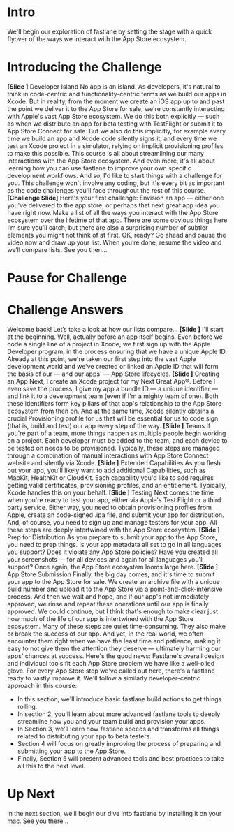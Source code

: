 # Intro
We'll begin our exploration of fastlane by setting the stage with a quick flyover of the ways we interact with the App Store ecosystem.
# Introducing the Challenge
**[Slide ]** Developer Island
No app is an island. As developers, it's natural to think in code-centric and functionality-centric terms as we build our apps in Xcode. But in reality, from the moment we create an iOS app up to and past the point we deliver it to the App Store for sale, we're constantly interacting with Apple's vast App Store ecosystem. 
We do this both explicitly — such as when we distribute an app for beta testing with TestFlight or submit it to App Store Connect for sale. But we also do this implicitly, for example every time we build an app and Xcode code silently signs it, and every time we test an Xcode project in a simulator, relying on implicit provisioning profiles to make this possible.
This course is all about streamlining our many interactions with the App Store ecosystem. And even more, it's all about learning how you can use fastlane to improve your own specific development workflows.
And so, I'd like to start things with a challenge for you. This challenge won't involve any coding, but it's every bit as important as the code challenges you'll face throughout the rest of this course.
**[Challenge Slide]**
Here's your first challenge: Envision an app — either one you've delivered to the app store, or perhaps that next great app idea you have right now. Make a list of all the ways you interact with the App Store ecosystem over the lifetime of that app. There are some obvious things here I’m sure you’ll catch, but there are also a surprising number of subtler elements you might not think of at first. 
OK, ready? Go ahead and pause the video now and draw up your list. When you’re done, resume the video and we’ll compare lists. See you then…
# Pause for Challenge
# Challenge Answers
Welcome back! Let’s take a look at how our lists compare…
**[Slide ]** 
 I'll start at the beginning. Well, actually before an app itself begins. Even before we code a single line of a project in Xcode, we first sign up with the Apple Developer program, in the process ensuring that we have a unique Apple ID. Already at this point, we're taken our first step into the vast Apple development world and we've created or linked an Apple ID that will form the basis of our — and our apps' — App Store lifecycles.
**[Slide ]** Creating an App
Next, I create an Xcode project for my Next Great App®. Before I even save the process, I give my app a bundle ID — a unique identifier — and link it to a development team (even if I'm a mighty team of one). Both these identifiers form key pillars of that app's relationship to the App Store ecosystem from then on. And at the same time, Xcode silently obtains a crucial Provisioning profile for us that will be essential for us to code sign (that is, build and test) our app every step of the way.
 **[Slide ]** Teams
If you're part of a team, more things happen as multiple people begin working on a project. Each developer must be added to the team, and each device to be tested on needs to be provisioned. Typically, these steps are managed through a combination of manual interactions with App Store Connect website and silently via Xcode. 
**[Slide ]** Extended Capabilities
As you flesh out your app, you'll likely want to add additional Capabilities, such as MapKit, HealthKit or CloudKit. Each capability you'd like to add requires getting valid certificates, provisioning profiles, and an entitlement. Typically, Xcode handles this on your behalf.
**[Slide ]** Testing
Next comes the time when you're ready to test your app, either via Apple's Test Flight or a third party service. Either way, you need to obtain provisioning profiles from Apple, create an code-signed .ipa file, and submit your app for distribution. And, of course, you need to sign up and manage testers for your app. All these steps are deeply intertwined with the App Store ecosystem.
**[Slide ]** Prep for Distribution
As you prepare to submit your app to the App Store, you need to prep things. Is your app metadata all set to go in all languages you support? Does it violate any App Store policies? Have you created all your screenshots — for all devices and again for all languages you'll support? Once again, the App Store ecosystem looms large here.
**[Slide ]** App Store Submission
Finally, the big day comes, and it's time to submit your app to the App Store for sale. We create an archive file with a unique build number and upload it to the App Store via a point-and-click-intensive process. And then we wait and hope, and if our app's not immediately approved, we rinse and repeat these operations until our app is finally approved.
We could continue, but I think that's enough to make clear just how much of the life of our app is intertwined with the App Store ecosystem. 
Many of these steps are quiet time-consuming. They also make or break the success of our app. And yet, in the real world, we often encounter them right when we have the least time and patience, making it easy to not give them the attention they deserve — ultimately harming our apps' chances at success.
Here's the good news: Fastlane's overall design and individual tools fit each App Store problem we have like a well-oiled glove. For every App Store step we've called out here, there's a fastlane ready to vastly improve it.
We'll follow a similarly developer-centric approach in this course:
- In this section, we'll introduce basic fastlane build actions to get things rolling.
- In section 2, you'll learn about more advanced fastlane tools to deeply streamline how you and your team build and provision your apps.
- In Section 3, we'll learn how fastlane speeds and transforms all things related to distributing your app to beta testers.
- Section 4 will focus on greatly improving the process of preparing and submitting your app to the App Store.
- Finally, Section 5 will present advanced tools and best practices to take all this to the next level.
# Up Next
in the next section, we’ll begin our dive into fastlane by installing it on your mac. See you there…